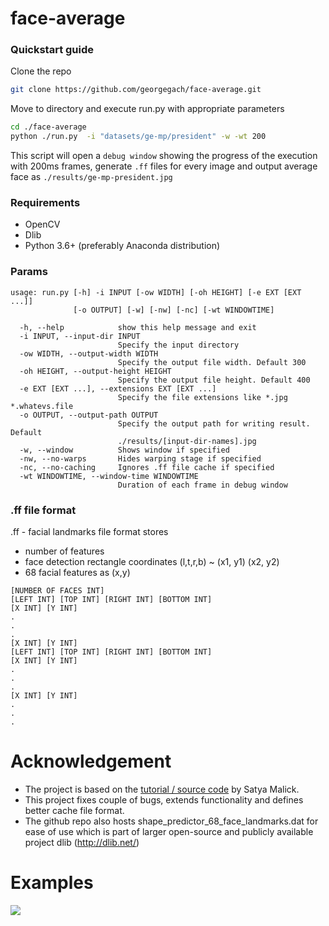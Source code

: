 # face-average
### Quickstart guide
Clone the repo
```bash
git clone https://github.com/georgegach/face-average.git
```
Move to directory and execute run.py with appropriate parameters
```bash
cd ./face-average
python ./run.py  -i "datasets/ge-mp/president" -w -wt 200
```
This script will open a ```debug window``` showing the progress of the execution with 200ms frames, generate ```.ff``` files for every image and output average face as ```./results/ge-mp-president.jpg```

### Requirements
- OpenCV 
- Dlib
- Python 3.6+ (preferably Anaconda distribution)

### Params
```
usage: run.py [-h] -i INPUT [-ow WIDTH] [-oh HEIGHT] [-e EXT [EXT ...]]
              [-o OUTPUT] [-w] [-nw] [-nc] [-wt WINDOWTIME]

  -h, --help            show this help message and exit
  -i INPUT, --input-dir INPUT
                        Specify the input directory
  -ow WIDTH, --output-width WIDTH
                        Specify the output file width. Default 300
  -oh HEIGHT, --output-height HEIGHT
                        Specify the output file height. Default 400
  -e EXT [EXT ...], --extensions EXT [EXT ...]
                        Specify the file extensions like *.jpg *.whatevs.file
  -o OUTPUT, --output-path OUTPUT
                        Specify the output path for writing result. Default
                        ./results/[input-dir-names].jpg
  -w, --window          Shows window if specified
  -nw, --no-warps       Hides warping stage if specified
  -nc, --no-caching     Ignores .ff file cache if specified
  -wt WINDOWTIME, --window-time WINDOWTIME
                        Duration of each frame in debug window
```


### .ff file format
.ff - facial landmarks file format stores 
- number of features 
- face detection rectangle coordinates (l,t,r,b) ~ (x1, y1) (x2, y2)
- 68 facial features as (x,y) 
```
[NUMBER OF FACES INT]
[LEFT INT] [TOP INT] [RIGHT INT] [BOTTOM INT]
[X INT] [Y INT]
.
.
.
[X INT] [Y INT]
[LEFT INT] [TOP INT] [RIGHT INT] [BOTTOM INT]
[X INT] [Y INT]
.
.
.
[X INT] [Y INT]
.
.
.
```



# Acknowledgement
- The project is based on the [tutorial / source code](https://www.learnopencv.com/average-face-opencv-c-python-tutorial/) by Satya Malick.
- This project fixes couple of bugs, extends functionality and defines better cache file format.
- The github repo also hosts shape_predictor_68_face_landmarks.dat for ease of use which is part of larger open-source and publicly available project dlib (http://dlib.net/)


# Examples
![](https://github.com/georgegach/face-average/blob/master/results/got-averages.jpg)
